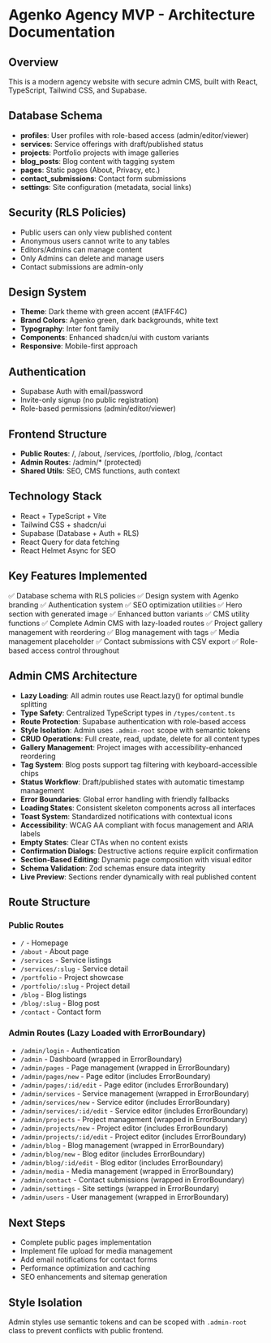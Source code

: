 # Agenko Agency MVP - Architecture Documentation

## Overview
This is a modern agency website with secure admin CMS, built with React, TypeScript, Tailwind CSS, and Supabase.

## Database Schema
- **profiles**: User profiles with role-based access (admin/editor/viewer)
- **services**: Service offerings with draft/published status
- **projects**: Portfolio projects with image galleries
- **blog_posts**: Blog content with tagging system
- **pages**: Static pages (About, Privacy, etc.)
- **contact_submissions**: Contact form submissions
- **settings**: Site configuration (metadata, social links)

## Security (RLS Policies)
- Public users can only view published content
- Anonymous users cannot write to any tables
- Editors/Admins can manage content
- Only Admins can delete and manage users
- Contact submissions are admin-only

## Design System
- **Theme**: Dark theme with green accent (#A1FF4C)
- **Brand Colors**: Agenko green, dark backgrounds, white text
- **Typography**: Inter font family
- **Components**: Enhanced shadcn/ui with custom variants
- **Responsive**: Mobile-first approach

## Authentication
- Supabase Auth with email/password
- Invite-only signup (no public registration)
- Role-based permissions (admin/editor/viewer)

## Frontend Structure
- **Public Routes**: /, /about, /services, /portfolio, /blog, /contact
- **Admin Routes**: /admin/* (protected)
- **Shared Utils**: SEO, CMS functions, auth context

## Technology Stack
- React + TypeScript + Vite
- Tailwind CSS + shadcn/ui
- Supabase (Database + Auth + RLS)
- React Query for data fetching
- React Helmet Async for SEO

## Key Features Implemented
✅ Database schema with RLS policies
✅ Design system with Agenko branding
✅ Authentication system
✅ SEO optimization utilities
✅ Hero section with generated image
✅ Enhanced button variants
✅ CMS utility functions
✅ Complete Admin CMS with lazy-loaded routes
✅ Project gallery management with reordering
✅ Blog management with tags
✅ Media management placeholder
✅ Contact submissions with CSV export
✅ Role-based access control throughout

## Admin CMS Architecture
- **Lazy Loading**: All admin routes use React.lazy() for optimal bundle splitting
- **Type Safety**: Centralized TypeScript types in `/types/content.ts`
- **Route Protection**: Supabase authentication with role-based access
- **Style Isolation**: Admin uses `.admin-root` scope with semantic tokens
- **CRUD Operations**: Full create, read, update, delete for all content types
- **Gallery Management**: Project images with accessibility-enhanced reordering
- **Tag System**: Blog posts support tag filtering with keyboard-accessible chips
- **Status Workflow**: Draft/published states with automatic timestamp management
- **Error Boundaries**: Global error handling with friendly fallbacks
- **Loading States**: Consistent skeleton components across all interfaces
- **Toast System**: Standardized notifications with contextual icons
- **Accessibility**: WCAG AA compliant with focus management and ARIA labels
- **Empty States**: Clear CTAs when no content exists
- **Confirmation Dialogs**: Destructive actions require explicit confirmation
- **Section-Based Editing**: Dynamic page composition with visual editor
- **Schema Validation**: Zod schemas ensure data integrity
- **Live Preview**: Sections render dynamically with real published content

## Route Structure
### Public Routes
- `/` - Homepage
- `/about` - About page
- `/services` - Service listings
- `/services/:slug` - Service detail
- `/portfolio` - Project showcase
- `/portfolio/:slug` - Project detail
- `/blog` - Blog listings
- `/blog/:slug` - Blog post
- `/contact` - Contact form

### Admin Routes (Lazy Loaded with ErrorBoundary)
- `/admin/login` - Authentication
- `/admin` - Dashboard (wrapped in ErrorBoundary)
- `/admin/pages` - Page management (wrapped in ErrorBoundary)
- `/admin/pages/new` - Page editor (includes ErrorBoundary)
- `/admin/pages/:id/edit` - Page editor (includes ErrorBoundary)
- `/admin/services` - Service management (wrapped in ErrorBoundary)
- `/admin/services/new` - Service editor (includes ErrorBoundary)
- `/admin/services/:id/edit` - Service editor (includes ErrorBoundary)
- `/admin/projects` - Project management (wrapped in ErrorBoundary)
- `/admin/projects/new` - Project editor (includes ErrorBoundary)
- `/admin/projects/:id/edit` - Project editor (includes ErrorBoundary)
- `/admin/blog` - Blog management (wrapped in ErrorBoundary)
- `/admin/blog/new` - Blog editor (includes ErrorBoundary)
- `/admin/blog/:id/edit` - Blog editor (includes ErrorBoundary)
- `/admin/media` - Media management (wrapped in ErrorBoundary)
- `/admin/contact` - Contact submissions (wrapped in ErrorBoundary)
- `/admin/settings` - Site settings (wrapped in ErrorBoundary)
- `/admin/users` - User management (wrapped in ErrorBoundary)

## Next Steps
- Complete public pages implementation
- Implement file upload for media management
- Add email notifications for contact forms
- Performance optimization and caching
- SEO enhancements and sitemap generation

## Style Isolation
Admin styles use semantic tokens and can be scoped with `.admin-root` class to prevent conflicts with public frontend.